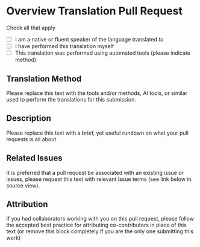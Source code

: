 <!--
 Copyright (C) 2024 Innovate for Vegas Foundation
 
 This file is part of doc-agile-for-volunteers.
 
 doc-agile-for-volunteers is free software: you can redistribute it and/or modify
 it under the terms of the GNU General Public License as published by
 the Free Software Foundation, either version 3 of the License, or
 (at your option) any later version.
 
 doc-agile-for-volunteers is distributed in the hope that it will be useful,
 but WITHOUT ANY WARRANTY; without even the implied warranty of
 MERCHANTABILITY or FITNESS FOR A PARTICULAR PURPOSE.  See the
 GNU General Public License for more details.
 
 You should have received a copy of the GNU General Public License
 along with doc-agile-for-volunteers.  If not, see <https://www.gnu.org/licenses/>.
-->

# Overview Translation Pull Request

Check all that apply

- [ ] I am a native or fluent speaker of the language translated *to*
- [ ] I have performed this translation myself
- [ ] This translation was performed using automated tools (please indicate method)

## Translation Method

Please replace this text with the tools and/or methods, AI tools, or similar used to perform the
translations for this submission.

## Description

Please replace this text with a brief, yet useful rundown on what your pull requests is all about.

## Related Issues

It is preferred that a pull request be associated with an existing issue or issues, please request this
text with relevant issue terms (see link below in source view).

## Attribution

If you had collaborators working with you on this pull request, please follow the accepted best practice
for attributing co-contributors in place of this text (or remove this block completely if you are the only
one submitting this work)

<!--
For pull requests which relate to or close an issue, please include them below.
Please review [Github's guidance on linking issues to pull requests](https://docs.github.com/en/issues/tracking-your-work-with-issues/linking-a-pull-request-to-an-issue).

For example having the text: "closes #1234" without quotes, would connect the current pull
request to issue 1234.  And when we merge the pull request, Github will automatically close the issue.

For Pull Requests that are the work of multiple collaborators, please follow the accepted
method for including references to co-contributors, though note that according to this accepted
standard, there is a still a primary author.

Please review [GitHub Co-Author Attribution](https://docs.github.com/en/pull-requests/committing-changes-to-your-project/creating-and-editing-commits/creating-a-commit-with-multiple-authors)

-->
